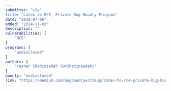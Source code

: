 ```yaml
---
submitter: "c2a"
title: "Latex to RCE, Private Bug Bounty Program"
date: "2018-07-06"
added: "2024-11-03"
description: ""
vulnerabilities: [
    "RCE"
]
programs: [
    "undisclosed"
]
authors: [
    "Yashar Shahinzadeh (@YShahinzadeh)"
]
bounty: "undisclosed"
link: "https://medium.com/bugbountywriteup/latex-to-rce-private-bug-bounty-program-6a0b5b33d26a"
---
```




